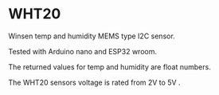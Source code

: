 # WHT20 
Winsen temp and humidity MEMS type I2C sensor.

Tested with Arduino nano and ESP32 wroom.

The returned values for temp and humidity are float numbers.

The WHT20 sensors voltage is rated from 2V to 5V .
